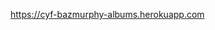 <a href="https://cyf-bazmurphy-albums.herokuapp.com" target="_blank">https://cyf-bazmurphy-albums.herokuapp.com</a>
